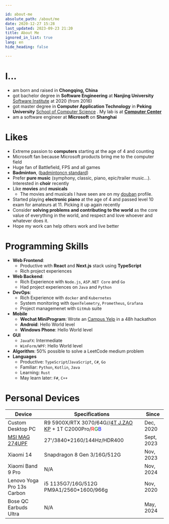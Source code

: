```yaml
---

id: about-me
absolute_path: /about/me
date: 2020-12-27 15:28
last_updated: 2023-09-23 21:20
title: About Me
ignored_in_list: true
lang: en
hide_heading: false

---
```


<style>
.r { color: red; }
.g { color: green; }
.b { color: blue; }
</style>


# I...

- am born and raised in **Chongqing, China**
- got bachelor degree in **Software Engineering** at **Nanjing University** [Software Institute](https://software.nju.edu.cn/) at 2020 (from 2016)
- got master degree in **Computer Application Technology** in **Peking University** [School of Computer Science](https://cs.pku.edu.cn) . My lab is at [**Computer Center**](https://cc.pku.edu.cn)
- am a software engineer at **Microsoft** on **Shanghai**

# Likes

- Extreme passion to **computers** starting at the age of 4 and counting
- Microsoft fan because Microsoft products bring me to the computer field
- Huge fan of Battlefield, FPS and all games
- **Badminton**, ([badmintoncn standard](https://bbs.badmintoncn.com/thread-428421-1-1.html))
- Prefer **pure music** (symphony, classic, piano, epic/trailer music...). Interested in **choir** recently
- Like **movies** and **musicals**
  - The movies and musicals I have seen are on my [douban](https://www.douban.com/people/183064260/) profile.
- Started playing **electronic piano** at the age of 4 and passed level 10 exam for amateurs at 11. Picking it up again recently
- Consider **solving problems and contributing to the world** as the core value of everything in the world, and respect and love whoever and whatever does it.
- Hope my work can help others work and live better

# Programming Skills

- **Web Frontend**:
  - Productive with **React** and **Next.js** stack using **TypeScript**
  - Rich project experiences
- **Web Backend**:
  - Rich Experience with `Node.js`, `ASP.NET Core` and `Go`
  - Had project experiences on `Java` and `Python`
- **DevOps**:
  - Rich Experience with `docker` and `Kubernetes`
  - System monitoring with `OpenTelemetry`, `Prometheus`, `Grafana`
  - Project managemenet with `GitHub` suite
- **Mobile**
  - **Wechat MiniProgram**: Wrote an [Campus Yelp](https://github.com/ddadaal/mycanteen-wxmp) in a 48h hackathon
  - **Android**: Hello World level
  - **Windows Phone**: Hello World level
- **GUI**
  - `JavaFX`: Intermediate
  - `WinForm/WPF`: Hello World level
- **Algorithm**: 50% possible to solve a LeetCode medium problem
- **Languages**
  - Productive: `TypeScript`/`JavaScript`, `C#`, `Go`
  - Familiar: `Python`, `Kotlin`, `Java`
  - Learning: `Rust`
  - May learn later: `F#`, `C++`

# Personal Devices

| Device                                                  | Specifications                                                                                                                                                     | Since      |
| ------------------------------------------------------- | ------------------------------------------------------------------------------------------------------------------------------------------------------------------ | ---------- |
| Custom Desktop PC                                       | R9 5900X/RTX 3070/64G//[4T J.ZAO KP](https://item.jd.com/100065604047.html) + 1T C2000Pro/<span class="r">R</span><span class="g">G</span><span class="b">B</span> | Dec, 2020  |
| [MSI MAG 274UPF](https://item.jd.com/100058317468.html) | 27'/3840*2160/144Hz/HDR400                                                                                                                                         | Sept, 2023 |
| Xiaomi 14                                               | Snapdragon 8 Gen 3/16G/512G                                                                                                                                        | Nov, 2023  |
| Xiaomi Band 9 Pro                                       | N/A                                                                                                                                                                | Nov, 2024  |
| Lenovo Yoga Pro 13s Carbon                              | i5 1135G7/16G/512G PM9A1/2560*1600/966g                                                                                                                            | Nov, 2020  |
| Bose QC Earbuds Ultra                                   | N/A                                                                                                                                                                | May, 2024  |
